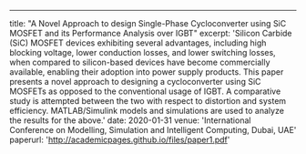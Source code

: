 ---
title: "A Novel Approach to design Single-Phase Cycloconverter using SiC MOSFET and its Performance Analysis over IGBT"
excerpt: 'Silicon Carbide (SiC) MOSFET devices exhibiting several advantages, including high blocking voltage, lower conduction losses, and lower switching losses, when compared to silicon-based devices have become commercially available, enabling their adoption into power supply products. This paper presents a novel approach to designing a cycloconverter using SiC MOSFETs as opposed to the conventional usage of IGBT. A comparative study is attempted between the two with respect to distortion and system efficiency. MATLAB/Simulink models and simulations are used to analyze the results for the above.'
date: 2020-01-31
venue: 'International Conference on Modelling, Simulation and Intelligent Computing, Dubai, UAE'
paperurl: 'http://academicpages.github.io/files/paper1.pdf'
